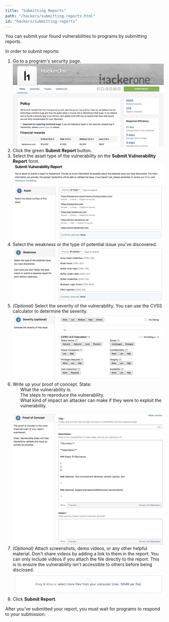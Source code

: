 ```yaml
---
title: "Submitting Reports"
path: "/hackers/submitting-reports.html"
id: "hackers/submitting-reports"
---
```


You can submit your found vulnerabilities to programs by submitting reports.

In order to submit reports:
1. Go to a program's security page.
   ![report-submissions-1](./images/report-submissions-1.png)
2. Click the green **Submit Report** button.
3. Select the asset type of the vulnerability on the **Submit Vulnerability Report** form.
   ![report-submissions-2](./images/report-submissions-2.png)
4. Select the weakness or the type of potential issue you've discovered.
   ![report-submissions-3](./images/report-submissions-3.png)
5. *(Optional)* Select the severity of the vulnerability. You can use the CVSS calculator to determine the severity.
  ![report-submissions-4](./images/report-submissions-4.png)
6. Write up your proof of concept. State: <br><ul> What the vulnerability is.</ul><ul>The steps to reproduce the vulnerability.</ul><ul>What kind of impact an attacker can make if they were to exploit the vulnerability.</ul>  
   ![report-submissions-5](./images/report-submissions-5.png)
7. *(Optional)* Attach screenshots, demo videos, or any other helpful material. Don't share videos by adding a link to them in the report. You can only include videos if you attach the file directly to the report. This is to ensure the vulnerability isn't accessible to others before being disclosed. 
   ![report-submissions-6](./images/report-submissions-6.png)
8. Click **Submit Report**.

After you've submitted your report, you must wait for programs to respond to your submission.
